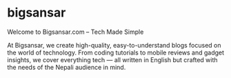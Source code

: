 # bigsansar

Welcome to Bigsansar.com – Tech Made Simple

At Bigsansar, we create high-quality, easy-to-understand blogs focused on the world of technology. From coding tutorials to mobile reviews and gadget insights, we cover everything tech — all written in English but crafted with the needs of the Nepali audience in mind.
